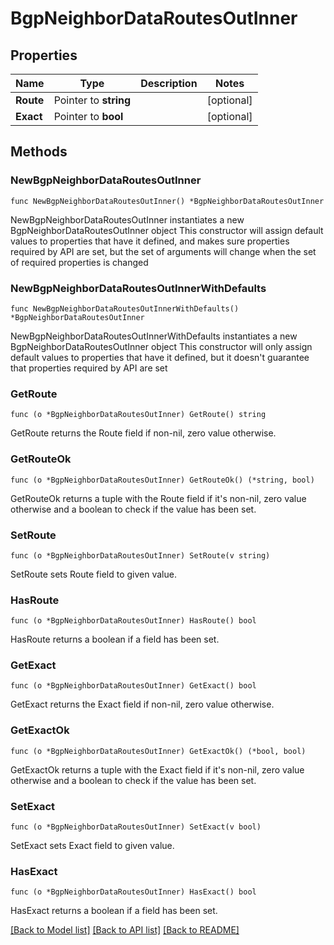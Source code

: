 # BgpNeighborDataRoutesOutInner

## Properties

Name | Type | Description | Notes
------------ | ------------- | ------------- | -------------
**Route** | Pointer to **string** |  | [optional] 
**Exact** | Pointer to **bool** |  | [optional] 

## Methods

### NewBgpNeighborDataRoutesOutInner

`func NewBgpNeighborDataRoutesOutInner() *BgpNeighborDataRoutesOutInner`

NewBgpNeighborDataRoutesOutInner instantiates a new BgpNeighborDataRoutesOutInner object
This constructor will assign default values to properties that have it defined,
and makes sure properties required by API are set, but the set of arguments
will change when the set of required properties is changed

### NewBgpNeighborDataRoutesOutInnerWithDefaults

`func NewBgpNeighborDataRoutesOutInnerWithDefaults() *BgpNeighborDataRoutesOutInner`

NewBgpNeighborDataRoutesOutInnerWithDefaults instantiates a new BgpNeighborDataRoutesOutInner object
This constructor will only assign default values to properties that have it defined,
but it doesn't guarantee that properties required by API are set

### GetRoute

`func (o *BgpNeighborDataRoutesOutInner) GetRoute() string`

GetRoute returns the Route field if non-nil, zero value otherwise.

### GetRouteOk

`func (o *BgpNeighborDataRoutesOutInner) GetRouteOk() (*string, bool)`

GetRouteOk returns a tuple with the Route field if it's non-nil, zero value otherwise
and a boolean to check if the value has been set.

### SetRoute

`func (o *BgpNeighborDataRoutesOutInner) SetRoute(v string)`

SetRoute sets Route field to given value.

### HasRoute

`func (o *BgpNeighborDataRoutesOutInner) HasRoute() bool`

HasRoute returns a boolean if a field has been set.

### GetExact

`func (o *BgpNeighborDataRoutesOutInner) GetExact() bool`

GetExact returns the Exact field if non-nil, zero value otherwise.

### GetExactOk

`func (o *BgpNeighborDataRoutesOutInner) GetExactOk() (*bool, bool)`

GetExactOk returns a tuple with the Exact field if it's non-nil, zero value otherwise
and a boolean to check if the value has been set.

### SetExact

`func (o *BgpNeighborDataRoutesOutInner) SetExact(v bool)`

SetExact sets Exact field to given value.

### HasExact

`func (o *BgpNeighborDataRoutesOutInner) HasExact() bool`

HasExact returns a boolean if a field has been set.


[[Back to Model list]](../README.md#documentation-for-models) [[Back to API list]](../README.md#documentation-for-api-endpoints) [[Back to README]](../README.md)


